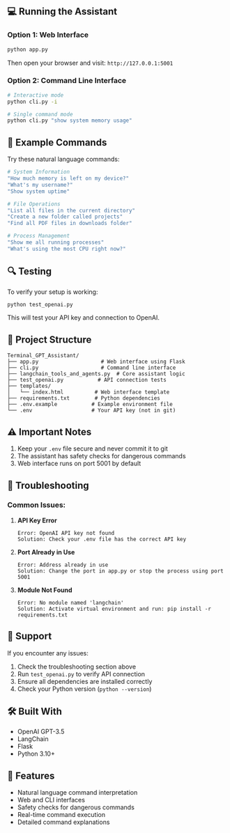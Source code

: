 ## 💻 Running the Assistant

### Option 1: Web Interface

```bash
python app.py
```
Then open your browser and visit: `http://127.0.0.1:5001`

### Option 2: Command Line Interface
```bash
# Interactive mode
python cli.py -i

# Single command mode
python cli.py "show system memory usage"
```

## 📝 Example Commands

Try these natural language commands:

```bash
# System Information
"How much memory is left on my device?"
"What's my username?"
"Show system uptime"

# File Operations
"List all files in the current directory"
"Create a new folder called projects"
"Find all PDF files in downloads folder"

# Process Management
"Show me all running processes"
"What's using the most CPU right now?"
```

## 🔍 Testing

To verify your setup is working:
```bash
python test_openai.py
```
This will test your API key and connection to OpenAI.

## 📁 Project Structure

```
Terminal_GPT_Assistant/
├── app.py                    # Web interface using Flask
├── cli.py                    # Command line interface
├── langchain_tools_and_agents.py  # Core assistant logic
├── test_openai.py           # API connection tests
├── templates/
│   └── index.html          # Web interface template
├── requirements.txt        # Python dependencies
├── .env.example           # Example environment file
└── .env                   # Your API key (not in git)
```

## ⚠️ Important Notes

1. Keep your `.env` file secure and never commit it to git
2. The assistant has safety checks for dangerous commands
3. Web interface runs on port 5001 by default

## 🔧 Troubleshooting

### Common Issues:

1. **API Key Error**
   ```
   Error: OpenAI API key not found
   Solution: Check your .env file has the correct API key
   ```

2. **Port Already in Use**
   ```
   Error: Address already in use
   Solution: Change the port in app.py or stop the process using port 5001
   ```

3. **Module Not Found**
   ```
   Error: No module named 'langchain'
   Solution: Activate virtual environment and run: pip install -r requirements.txt
   ```

## 🤝 Support

If you encounter any issues:
1. Check the troubleshooting section above
2. Run `test_openai.py` to verify API connection
3. Ensure all dependencies are installed correctly
4. Check your Python version (`python --version`)

## 🛠️ Built With

- OpenAI GPT-3.5
- LangChain
- Flask
- Python 3.10+

## 🌟 Features

- Natural language command interpretation
- Web and CLI interfaces
- Safety checks for dangerous commands
- Real-time command execution
- Detailed command explanations
